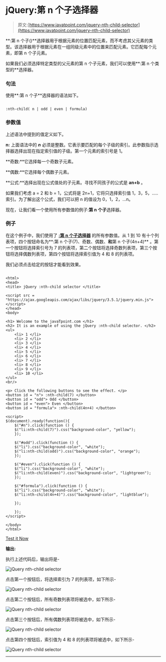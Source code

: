 # jQuery:第 n 个子选择器

> 原文:[https://www.javatpoint.com/jquery-nth-child-selector](https://www.javatpoint.com/jquery-nth-child-selector)

**:第 n 个子()**选择器用于根据元素的位置匹配元素，而不考虑其父元素的类型。该选择器用于根据元素在一组同级元素中的位置来匹配元素。它匹配每个元素，即第 n 个子元素。

如果我们必须选择特定类型的父元素的第 n 个子元素，我们可以使用**:第 n 个类型的**选择器。

### 句法

使用**:第 n 个子**选择器的语法如下。

```

:nth-child( n | odd | even | formula)

```

### 参数值

上述语法中提到的值定义如下。

**n:** 上面语法中的 ***n*** 必须是整数。它表示要匹配的每个子级的索引。此参数指示选择器选择出现在指定索引值的子级。第一个元素的索引号是 1。

**奇数:**它选择每一个奇数子元素。

**偶数:**它选择每个偶数子元素。

**公式:**选择出现在公式值处的子元素。寻找不同孩子的公式是 **an+b** 。

如果我们考虑 a = 2 和 b = 1，公式将是 2n+1，它将只选择索引值 1，3，5，..…索引。为了解出这个公式，我们可以把 n 的值设为 0，1，2，…n。

现在，让我们看一个使用所有参数值的例子:**第 n 个子**选择器。

### 例子

在这个例子中，我们使用了 **[:第 n 个子选择器](https://www.javatpoint.com/css-nth-child-selector)** 的所有参数值。从 1 到 10 有十个列表项，四个按钮命名为**:第 n 个子(7)、奇数、偶数、**和**第 n 个子(4n+4)** 。第一个按钮将选择索引号为 7 的列表项，第二个按钮将选择奇数列表项，第三个按钮将选择偶数列表项，第四个按钮将选择索引值为 4 和 8 的列表项。

我们必须点击给定的按钮才能看到效果。

```

<html>
<head>
<title> jQuery :nth-child selector </title>

<script src = "https://ajax.googleapis.com/ajax/libs/jquery/3.5.1/jquery.min.js"></script>
</head>
<body>

<h1> Welcome to the javaTpoint.com </h1>
<h2> It is an example of using the jQuery :nth-child selector. </h2>
<ul>
	<li> 1 </li>
	<li> 2 </li>
	<li> 3 </li>
	<li> 4 </li>
	<li> 5 </li>
	<li> 6 </li>
	<li> 7 </li>
	<li> 8 </li>
	<li> 9 </li>
	<li> 10 </li>
</ul>
<br/>

<p> Click the following buttons to see the effect. </p>
<button id = "n"> :nth-child(7) </button>
<button id = "odd"> Odd </button>
<button id = "even"> Even </button>
<button id = "formula"> :nth-child(4n+4) </button>

<script>
$(document).ready(function(){
    $("#n").click(function () {
    $("li:nth-child(7)").css("background-color", "yellow");    
    });

	$("#odd").click(function () {
	$("li").css("background-color", "white");
    $("li:nth-child(odd)").css("background-color", "orange");    
    });

	$("#even").click(function () {
	$("li").css("background-color", "white");
    $("li:nth-child(even)").css("background-color", "lightgreen");    
    });

	$("#formula").click(function () {
    $("li").css("background-color", "white");
	$("li:nth-child(4n+4)").css("background-color", "lightblue");    

    });

	});
</script>

</body>
</html>

```

[Test it Now](https://www.javatpoint.com/oprweb/test.jsp?filename=jquery-nth-child-selector1)

**输出:**

执行上述代码后，输出将是-

![jQuery nth-child selector](img/5ac8219f4edd0a333e24faa2c657e5b6.png)

点击第一个按钮后，将选择索引为 7 的列表项，如下所示-

![jQuery nth-child selector](img/9112a02fa8cd31890a26e0a96007c3b0.png)

点击第二个按钮后，所有奇数列表项将被选中，如下所示-

![jQuery nth-child selector](img/3748599422ab3ac8faf23d3a246baec3.png)

点击第三个按钮后，所有偶数列表项将被选中，如下所示-

![jQuery nth-child selector](img/a27371519ca7327a5e21ca70ed61f874.png)

点击第四个按钮后，索引值为 4 和 8 的列表项将被选中，如下所示-

![jQuery nth-child selector](img/6a3c4e10264573bda174877ad8ec953c.png)

* * *